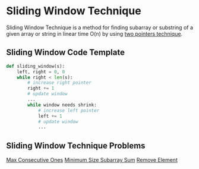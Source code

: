 # Sliding Window Technique

Sliding Window Technique is a method for finding subarray or substring of a given array or string in linear time O(n) by using [two pointers technique](./two_pointer_technique.md).


## Sliding Window Code Template

```python
def sliding_window(s):
    left, right = 0, 0
    while right < len(s):
        # increase right pointer
        right += 1
        # update window
        ...
        while window needs shrink:
            # increase left pointer
            left += 1
            # update window
            ...
```

## Sliding Window Technique Problems

[Max Consecutive Ones](https://leetcode.com/problems/max-consecutive-ones/)
[Minimum Size Subarray Sum](https://leetcode.com/problems/minimum-size-subarray-sum/)
[Remove Element](https://leetcode.com/problems/remove-element/)
